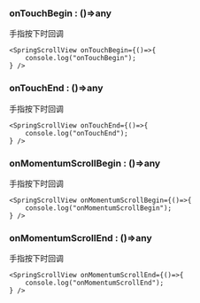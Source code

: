 ### onTouchBegin : ()=>any
手指按下时回调
```$js
<SpringScrollView onTouchBegin={()=>{
    console.log("onTouchBegin");
} />
```

### onTouchEnd : ()=>any
手指按下时回调
```$js
<SpringScrollView onTouchEnd={()=>{
    console.log("onTouchEnd");
} />
```

### onMomentumScrollBegin : ()=>any
手指按下时回调
```$js
<SpringScrollView onMomentumScrollBegin={()=>{
    console.log("onMomentumScrollBegin");
} />
```

### onMomentumScrollEnd : ()=>any
手指按下时回调
```$js
<SpringScrollView onMomentumScrollEnd={()=>{
    console.log("onMomentumScrollEnd");
} />
```
